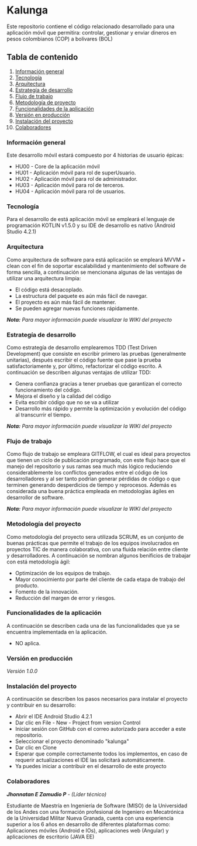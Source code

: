 # Kalunga
Este repositorio contiene el código relacionado desarrollado para una aplicación móvil que permitira: controlar, gestionar y enviar dineros en pesos colombianos (COP) a bolivares (BOL)

## Tabla de contenido
1. [Información general](#general-info)
2. [Tecnología](#tecnologies)
3. [Arquitectura](#architecture)
4. [Estrategía de desarrollo](#strategy)
5. [Flujo de trabajo](#flow)
6. [Metodología de proyecto](#methodology)
7. [Funcionalidades de la aplicación](#features)
8. [Versión en producción](#version)
9. [Instalación del proyecto](#installation)
10. [Colaboradores](#collaborators)

<a name="general-info"></a> 
### Información general
Este desarrollo móvil estará compuesto por 4 historias de usuario épicas:
 - HU00 - Core de la aplicación móvil
 - HU01 - Aplicación móvil para rol de superUsuario.
 - HU02 - Aplicación móvil para rol de administrador.
 - HU03 - Aplicación móvil para rol de terceros.
 - HU04 - Aplicación móvil para rol de usuarios.

<a name="tecnologies"></a> 
### Tecnología
Para el desarrollo de está aplicación móvil se empleará el lenguaje de programación KOTLIN v1.5.0 y su IDE de desarrollo es nativo (Android Studio 4.2.1)

<a name="architecture"></a> 
### Arquitectura
Como arquitectura de software para está aplicación se empleará MVVM + clean con el fin de soportar escalabilidad y mantenimiento del software de forma sencilla, a continuación se mencionana algunas de las ventajas de utilizar una arquitectura limpia:
 * El código está desacoplado.
 * La estructura del paquete es aún más fácil de navegar.
 * El proyecto es aún más fácil de mantener.
 * Se pueden agregar nuevas funciones rápidamente.

***Nota:** Para mayor información puede visualizar la WIKI del proyecto*


<a name="strategy"></a> 
### Estrategía de desarrollo
Como estrategía de desarrollo emplearemos TDD (Test Driven Development) que consiste en escribir primero las pruebas (generalmente unitarias), después escribir el código fuente que pase la prueba satisfactoriamente y, por último, refactorizar el código escrito. A continuación se describen algunas ventajas de utilizar TDD:
 * Genera confianza gracias a tener pruebas que garantizan el correcto funcionamiento del código.
 * Mejora el diseño y la calidad del código
 * Evita escribir código que no se va a utilizar
 * Desarrollo más rápido y permite la optimización y evolución del código al transcurrir el tiempo.

***Nota:** Para mayor información puede visualizar la WIKI del proyecto*

<a name="flow"></a> 
### Flujo de trabajo
Como flujo de trabajo se empleara GITFLOW, el cual es ideal para proyectos que tienen un ciclo de publicación programado, con este flujo hace que el manejo del repositorio y sus ramas sea much más lógico reduciendo considerablemente los conflictos generados entre el código de los desarrolladores y al ser tanto podrían generar pérdidas de código o que terminen generando desperdicios de tiempo y reprocesos. Además es considerada una buena práctica empleada en metodologías ágiles en desarrollor de software.

***Nota:** Para mayor información puede visualizar la WIKI del proyecto*

<a name="methodology"></a> 
### Metodología del proyecto
Como metodología del proyecto sera utilizada SCRUM, es un conjunto de buenas prácticas que permite el trabajo de los equipos involucrados en proyectos TIC de manera colaborativa, con una fluida relación entre cliente y desarrolladores. A continuación se nombran algunos benificios de trabajar con está metodología ágil:
 * Optimización de los equipos de trabajo.
 * Mayor conocimiento por parte del cliente de cada etapa de trabajo del producto.
 * Fomento de la innovación.
 * Reducción del margen de error y riesgos.

<a name="#features"></a> 
### Funcionalidades de la aplicación
A continuación se describen cada una de las funcionalidades que ya se encuentra implementada en la aplicación.
 * NO aplica.

<a name="#version"></a> 
### Versión en producción
*Versión 1.0.0*

<a name="#installation"></a> 
### Instalación del proyecto
A continuación se describen los pasos necesarios para instalar el proyecto y contribuir en su desarrollo:
 * Abrir el IDE Android Studio 4.2.1
 * Dar clic en File - New - Project from version Control
 * Iniciar sesión con GitHub con el correo autorizado para acceder a este repositorio.
 * Seleccionar el proyecto denominado "kalunga"
 * Dar clic en Clone
 * Esperar que compile correctamente todos los implementos, en caso de requerir actualizaciones el IDE las solicitará automáticamente.
 * Ya puedes iniciar a contribuir en el desarrollo de este proyecto

<a name="#collaborators"></a> 
### Colaboradores
***Jhonnatan E Zamudio P** -  (Líder técnico)*

Estudiante de Maestría en Ingeniería de Software (MISO) de la Universidad de los Andes con una formación profesional de Ingeniero en Mecatrónica de la Universidad Militar Nueva Granada, cuenta con una experiencia superior a los 6 años en desarrollo de diferentes plataformas como: Aplicaciones móviles (Android e IOs), aplicaciones web (Angular) y aplicaciones de escritorio (JAVA EE)










